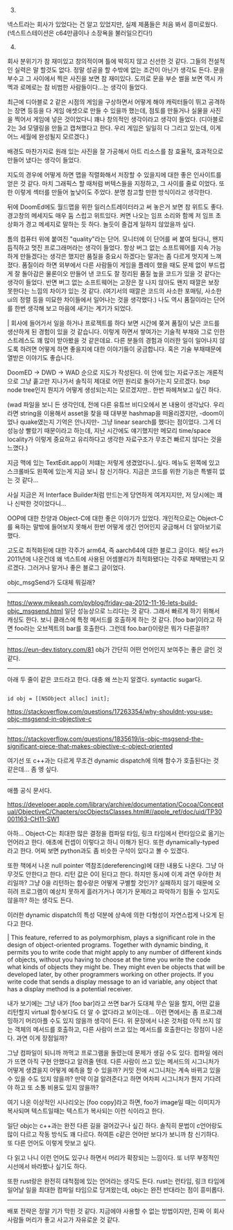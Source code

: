 3.
넥스트라는 회사가 있었다는 건 알고 있었지만, 실제  제품들은 처음 봐서 흥미로웠다. (넥스트스테이션은 c64만큼이나 소장욕을 불러일으킨다!)

4.
회사 분위기가 참 재미있고 창의적이며 틀에 박히지 않고 신선한 것 같다. 그들의 전설적인 실력은 말 할것도 없다. 정말 성공을 할 수밖에 없는 조건이 아닌가 생각도 든다. 문을 부수고 그 사이에서 찍은 사진을 보면 참 재미있다. 도끼로 문을 부순 썰을 보면 역시 카멕과 로메로는 참 비범한 사람들이다...는 생각이 들었다.

최근에 디아블로 2 같은 시점의 게임을 구상하면서 어떻게 해야 캐릭터들이 뛰고 공격하는 장면 등등을 다 게임 애셋으로 만들 수 있을까 했는데, 점토를 만들거나 실물을 사진을 찍어서 게임에 넣은 것이었다니 꽤나 창의적인 생각이라고 생각이 들었다. (디아블로2는 3d 모델링을 만들고 캡쳐했다고 한다. 우리 게임은 일일히 다 그리고 있는데, 이게 어느 세월에 완성될지 모르겠다.)

배경도 마찬가지로 원래 있는 사진을 잘 가공해서 아트 리소스를 참 효율적, 효과적으로 만들어 냈다는 생각이 들었다.

지도의 경우에 어떻게 하면 맵을 직렬화해서 저장할 수 있을지에 대한 좋은 인사이트를 얻은 것 같다. 마치 그래픽스 할 때처럼 버텍스들을 지정하고, 그 사이를 줄로 이었다. 또한 이렇게 섹터를 만들어 높낮이도 주었다. 분명 참고할 만한 방식이라고 생각한다.

뒤에 DoomEd에도 월드맵을 위한 일러스트레이터라고 써 놓은거 보면 참 위트도 좋다. 경고창의 메세지도 매우 둠 스럽고 위트있다. 켜면 나오는 임프 소리와 함께 저 임프 초상화가 경고 메세지로 말하는 듯 하다. 놀듯이 즐겁게 일하지 않았을까 싶다.

톰의 컴퓨터 위에 붙여진 "quality"라는 단어. 모니터에 이 단어를 써 붙여 뒀다니, 왠지 듬직하고 멋진 프로그래머라는 생각이 들었다. 항상 버그 없는 소프트웨어를 지속 가능하게 만들겠다는 생각은 했지만 품질을 중요시 하겠다는 말과는 좀 다르게 멋지게 느껴졌다. 품질이라 하면 외부에서 다른 사람들이 게임을 플레이 했을 때도 문제 없이 부드럽게 잘 돌아감은 물론이오 만들어 낸 코드도 잘 정리된 품질 높을 코드가 있을 것 같다는 생각이 들었다. 반면 버그 없는 소프트웨어는 고장은 잘 나지 않아도 왠지 때깔은 보장 못한다는 느낌의 차이가 있는 것 같다. (여기서의 때깔은 코드의 사소한 포매팅, 사소한 ui의 정렬 등을 미묘한 차이들에서 일어나는 것을 생각했다.) 나도 역시 품질이라는 단어를 한번 생각해 보고 마음에 새기는 계기가 되었다.

| 회사에 들어가서 일을 하거나 프로젝트를 하다 보면 시간에 쫒겨 품질이 낮은 코드를 생산하게 된 경험이 있을 것 같습니다. 이렇게 하면서 쌓여가는 기술적 부채와 그로 인한 스트레스도 꽤 많이 받아봤을 것 같은데요. 다른 분들의 경험과 이러한 일이 일어나지 않도록 하려면 어떻게 하면 좋을지에 대한 이야기들이 궁금합니다. 혹은 기술 부채때문에 열받은 이야기도 좋습니다.

DoomED -> DWD -> WAD 순으로 지도가 작성된다.
이 안에 있는 자료구조는 개론적으로 그냥 훝고만 지나가서 솔직히 제대로 어떤 원리로 돌아가는지 모르겠다. bsp node tree인지 뭔지가 어떻게 생성되는지는 모르겠지만.. 한번 파헤쳐보고 싶긴 하다.

(wad 파일을 보니 든 생각인데, 전에 다른 유튜브 비디오에서 본 내용이 생각났다. 우리라면 string을 이용해서 asset을 찾을 때 대부분 hashmap을 떠올리겠지만, -doom이었나 quake였는지 기억은 안나지만- 그냥 linear search를 했다는 점이었다. 그게 더 성능상 빨랐기 때문이라고 하는데, 지난 시간에도 얘기했지만 메모리 time/space locality가 이렇게 중요하고 유리하다고 생각한 자료구조가 무조건 빠르지 않다는 것을 느꼈다.)

지금 맥에 있는 TextEdit.app이 저떄는 저렇게 생겼었다니..싶다. 메뉴도 왼쪽에 있고 스크롤바도 왼쪽에 있는게 지금 보니 참 신기하다. 지금은 코드를 위한 기능은 특별히 없는 것 같다...

사실 지금은 저 Interface Builder처럼 만드는게 당연하게 여겨지지만, 저 당시에는 꽤나 신박한 것이었다니...

OOP에 대한 찬양과 Object-C에 대한 좋은 이야기가 있었다. 개인적으로는 Object-C를 욕하는 말밖에 들어보지 못해서 한번 어떻게 생긴 언어인지 궁금해서 더 알아보기로 했다.

고도로 최적화된에 대한 각주가 arm64, 즉 aarch64에 대한 블로그 글이다. 해당 es가 2011년에 나온건데 왜 넥스트에 사용된 어셈블리가 최적화됐다는 각주로 채택됐는지 모르겠다. 그러거나 말거나 좋은 블로그 글이었다.

objc_msgSend가 도대체 뭐길래?

---

https://www.mikeash.com/pyblog/friday-qa-2012-11-16-lets-build-objc_msgsend.html
일단 성능상으로 느리다는 것 같다. 그래서 빠르게 하기 위해서 캐싱도 한다.
보니 클래스에 특정 메서드를 호출하게 하는 것 같다. [foo bar]이라고 하면 foo라는 오브젝트의 bar를 호출한다. 그런데 foo.bar()이랑은 뭐가 다른걸까?

---

https://eun-dev.tistory.com/81 obj가 간단히 어떤 언어인지 보여주는 좋은 글인 것 같다.

---

아래 두 줄이 같은 코드라고 한다. 대충 왜 쓰는지 알겠다. syntactic sugar다.
```id obj = objc_msgSend(objc_msgSend([NSObject class], @selector(alloc)), @selector(init));

id obj = [[NSObject alloc] init];
```

https://stackoverflow.com/questions/17263354/why-shouldnt-you-use-objc-msgsend-in-objective-c

---

https://stackoverflow.com/questions/1835619/is-objc-msgsend-the-significant-piece-that-makes-objective-c-object-oriented

여기선 또 c++과는 다르게 무조건 dynamic dispatch에 의해 함수가 호출된다는 것 같은데... 좀 엥 싶다.

---

애플 공식 문서다.

https://developer.apple.com/library/archive/documentation/Cocoa/Conceptual/ObjectiveC/Chapters/ocObjectsClasses.html#//apple_ref/doc/uid/TP30001163-CH11-SW1

아하... Object-C는 최대한 많은 결정을 컴파일 타임, 링크 타임에서 런타임으로 옮기는 언어라고 한다. 애초에 컨셉이 이렇다고 하니 이해가 된다. 또한 dynamically-typed 라고 한다. 어찌 보면 python과도 좀 비슷한 구석이 있다고 볼 수 있겠다.

또한 책에서 나온 null pointer 역참조(dereferencing)에 대한 내용도 나온다. 그냥 아무것도 안한다고 한다. 리턴 값은 0이 된다고 한다. 하지만 동시에 이게 과연 우아한 처리일까? 그냥 0을 리턴하는 함수랑은 어떻게 구별할 것인가? 실패하지 않기 때문에 오히려 프로그램이 예상치 못하게 흘러가거나 여기가 문제라고 파악하기 힘들 수 있지도 않을까? 하는 생각도 든다.

이러한 dynamic dispatch의 특성 덕분에 상속에 의한 다형성이 자연스럽게 나오게 된다고 한다.

| This feature, referred to as polymorphism, plays a significant role in the design of object-oriented programs. Together with dynamic binding, it permits you to write code that might apply to any number of different kinds of objects, without you having to choose at the time you write the code what kinds of objects they might be. They might even be objects that will be developed later, by other programmers working on other projects. If you write code that sends a display message to an id variable, any object that has a display method is a potential receiver.

내가 보기에는 그냥 내가 [foo bar]라고 쓰면 bar가 도대체 무슨 일을 할지, 어떤 값을 리턴할지 virtual 함수보다도 더 알 수 없다라고 보이는데... 이런 면에서는 좀 프로그래밍하기 머리아플 수도 있지 않을까 생각이 든다. 위 문장에서 나온 것처럼 아직 쓰지 않는 객체의 메서드를 호출하고, 다른 사람이 쓰고 있는 메서드를 호출한다는 장점이 나온다. 과연 이게 장점일까?

그냥 컴파일이 되니까 까먹고 프로그램을 돌렸는데 문제가 생길 수도 있다. 컴파일 에러가 뜨면 아직 구현 안했다고 알려줄 텐데. 다른 사람이 쓰고 있는 메서드의 시그니처가 어떻게 생겼을지 어떻게 예측을 할 수 있을까? 커밋 전에 시그니처는 계속 바뀌고 있을 수 있을 수도 있지 않을까? 만약 이걸 알려준다고 하면 어차피 시그니처가 뭔지 기다려야 하고 또 소통 비용도 있지 않을까?


여기 나온 이상적인 시나리오는 [foo copy]라고 하면, foo가 image일 때는 이미지가 복사되며 텍스트일때는 텍스트가 복사되는 이런 식이라고 한다.

일단 objc는 c++과는 완전 다른 길을 걸어갔구나 싶긴 하다. 솔직히 문법이 c언어랑도 많이 다르고 작동 방식도 꽤 다르다. 하여튼 c같은 언어만 보다가 보니까 참 신기하다. 또 다른 언어도 이렇게 맛보고 싶다.

다 읽고 나니 이런 언어도 있구나 하면서 머리가 확장되는 느낌이다. 또 너무 부정적인 시선에서 바라봤나 싶기도 하다.

또한 rust랑은 완전히 대척점에 있는 언어라는 생각도 든다. rust는 런타임, 링크 타임에 일어날 일을 최대한 컴파일 타임으로 당겨왔는데, objc는 완전 반대라는 점이 흥미롭다.

---

배포 전략은 정말 기가 막힌 것 같다. 지금에야 사용할 수 없는 방법이지만, 진짜 이 회사 사람들 머리가 좋고 사고가 자유로운 것 같다.
